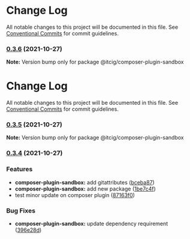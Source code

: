 # Change Log

All notable changes to this project will be documented in this file. See
[Conventional Commits](https://conventionalcommits.org) for commit guidelines.

### [0.3.6](https://github.com/itcig/itcig/compare/@itcig/composer-plugin-sandbox@0.3.5...@itcig/composer-plugin-sandbox@0.3.6) (2021-10-27)

**Note:** Version bump only for package @itcig/composer-plugin-sandbox

# Change Log

All notable changes to this project will be documented in this file. See
[Conventional Commits](https://conventionalcommits.org) for commit guidelines.

### [0.3.5](https://github.com/itcig/itcig/compare/@itcig/composer-plugin-sandbox@0.3.4...@itcig/composer-plugin-sandbox@0.3.5) (2021-10-27)

**Note:** Version bump only for package @itcig/composer-plugin-sandbox

### [0.3.4](https://github.com/itcig/itcig/compare/@itcig/composer-plugin-sandbox@0.3.4...@itcig/composer-plugin-sandbox@0.3.4) (2021-10-27)

### Features

- **composer-plugin-sandbox:** add gitattributes
  ([bceba87](https://github.com/itcig/itcig/commit/bceba87470593462a6c901e93fdfe2db5ad8a118))
- **composer-plugin-sandbox:** add new package
  ([1be7c4f](https://github.com/itcig/itcig/commit/1be7c4fa891876410e8ef4589452e597a07852a4))
- test minor update on composer plugin
  ([87163f0](https://github.com/itcig/itcig/commit/87163f0bc0c841daabd4ce2e0f7f8d6c18870650))

### Bug Fixes

- **composer-plugin-sandbox:** update dependency requirement
  ([396e28d](https://github.com/itcig/itcig/commit/396e28d9d1f3365a0a770087524fc7c68470bd40))
